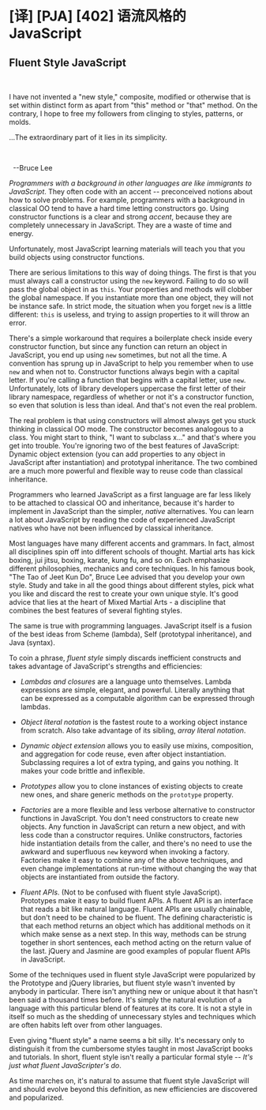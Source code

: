 # [译] [PJA] [402] 语流风格的 JavaScript

## Fluent Style JavaScript

&nbsp;

I have not invented a "new style," composite, modified or otherwise that is set within distinct form as apart from "this" method or "that" method. On the contrary, I hope to free my followers from clinging to styles, patterns, or molds.

...The extraordinary part of it lies in its simplicity.

&nbsp;

&nbsp;
\--Bruce Lee

_Programmers with a background in other languages are like immigrants to JavaScript_. They often code with an accent -- preconceived notions about how to solve problems. For example, programmers with a background in classical OO tend to have a hard time letting constructors go. Using constructor functions is a clear and strong _accent_, because they are completely unnecessary in JavaScript. They are a waste of time and energy.

Unfortunately, most JavaScript learning materials will teach you that you build objects using constructor functions.

There are serious limitations to this way of doing things. The first is that you must always call a constructor using the `new` keyword. Failing to do so will pass the global object in as `this`. Your properties and methods will clobber the global namespace. If you instantiate more than one object, they will not be instance safe. In strict mode, the situation when you forget `new` is a little different: `this` is useless, and trying to assign properties to it will throw an error.

There's a simple workaround that requires a boilerplate check inside every constructor function, but since any function can return an object in JavaScript, you end up using `new` sometimes, but not all the time. A convention has sprung up in JavaScript to help you remember when to use `new` and when not to. Constructor functions always begin with a capital letter. If you're calling a function that begins with a capital letter, use `new`. Unfortunately, lots of library developers uppercase the first letter of their library namespace, regardless of whether or not it's a constructor function, so even that solution is less than ideal. And that's not even the real problem.

The real problem is that using constructors will almost always get you stuck thinking in classical OO mode. The constructor becomes analogous to a class. You might start to think, "I want to subclass x..." and that's where you get into trouble. You're ignoring two of the best features of JavaScript: Dynamic object extension (you can add properties to any object in JavaScript after instantiation) and prototypal inheritance. The two combined are a much more powerful and flexible way to reuse code than classical inheritance.

Programmers who learned JavaScript as a first language are far less likely to be attached to classical OO and inheritance, because it's harder to implement in JavaScript than the simpler, _native_ alternatives. You can learn a lot about JavaScript by reading the code of experienced JavaScript natives who have not been influenced by classical inheritance.

Most languages have many different accents and grammars. In fact, almost all disciplines spin off into different schools of thought. Martial arts has kick boxing, jui jitsu, boxing, karate, kung fu, and so on. Each emphasize different philosophies, mechanics and core techniques. In his famous book, "The Tao of Jeet Kun Do", Bruce Lee advised that you develop your own style. Study and take in all the good things about different styles, pick what you like and discard the rest to create your own unique style. It's good advice that lies at the heart of Mixed Martial Arts - a discipline that combines the best features of several fighting styles.

The same is true with programming languages. JavaScript itself is a fusion of the best ideas from Scheme (lambda), Self (prototypal inheritance), and Java (syntax).

To coin a phrase, _fluent style_ simply discards inefficient constructs and takes advantage of JavaScript's strengths and efficiencies:

  * _Lambdas and closures_ are a language unto themselves. Lambda expressions are simple, elegant, and powerful. Literally anything that can be expressed as a computable algorithm can be expressed through lambdas.

  * _Object literal notation_ is the fastest route to a working object instance from scratch. Also take advantage of its sibling, _array literal notation_.

  * _Dynamic object extension_ allows you to easily use mixins, composition, and aggregation for code reuse, even after object instantiation. Subclassing requires a lot of extra typing, and gains you nothing. It makes your code brittle and inflexible.

  * _Prototypes_ allow you to clone instances of existing objects to create new ones, and share generic methods on the `prototype` property.

  * _Factories_ are a more flexible and less verbose alternative to constructor functions in JavaScript. You don't need constructors to create new objects. Any function in JavaScript can return a new object, and with less code than a constructor requires. Unlike constructors, factories hide instantiation details from the caller, and there's no need to use the awkward and superfluous `new` keyword when invoking a factory. Factories make it easy to combine any of the above techniques, and even change implementations at run-time without changing the way that objects are instantiated from outside the factory.

  * _Fluent APIs_. (Not to be confused with fluent style JavaScript). Prototypes make it easy to build fluent APIs. A fluent API is an interface that reads a bit like natural language. Fluent APIs are usually chainable, but don't need to be chained to be fluent. The defining characteristic is that each method returns an object which has additional methods on it which make sense as a next step. In this way, methods can be strung together in short sentences, each method acting on the return value of the last. jQuery and Jasmine are good examples of popular fluent APIs in JavaScript.

Some of the techniques used in fluent style JavaScript were popularized by the Prototype and jQuery libraries, but fluent style wasn't invented by anybody in particular. There isn't anything new or unique about it that hasn't been said a thousand times before. It's simply the natural evolution of a language with this particular blend of features at its core. It is not a style in itself so much as the shedding of unnecessary styles and techniques which are often habits left over from other languages.

Even giving "fluent style" a name seems a bit silly. It's necessary only to distinguish it from the cumbersome styles taught in most JavaScript books and tutorials. In short, fluent style isn't really a particular formal style -- _It's just what fluent JavaScripter's do_.

As time marches on, it's natural to assume that fluent style JavaScript will and should evolve beyond this definition, as new efficiencies are discovered and popularized.
